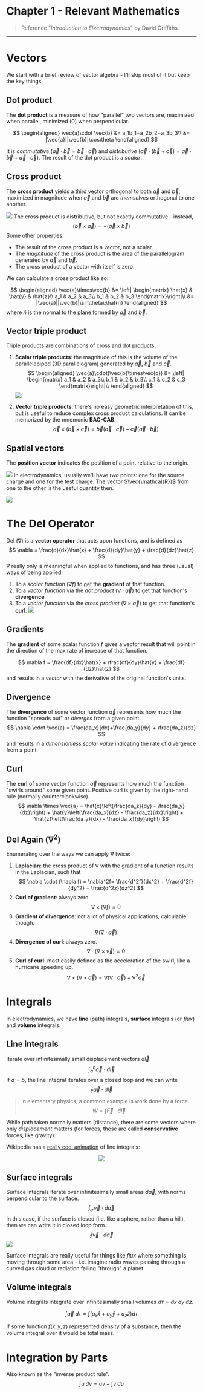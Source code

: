 # Chapter 1 - Relevant Mathematics

> Reference "*Introduction to Electrodynamics*" by David Griffiths.

---

# Vectors

We start with a brief review of vector algebra - I'll skip most of it but keep the key things.

## Dot product

The **dot product** is a measure of how "parallel" two vectors are, maximized when parallel, minimized (0) when perpendicular.

$$
\begin{aligned}
	\vec{a}\cdot \vec{b} &= a_1b_1+a_2b_2+a_3b_3\\
	&= |\vec{a}||\vec{b}|\cos\theta
\end{aligned}
$$

It is *commutative* ($\vec{a}\cdot\vec{b} = \vec{b}\cdot \vec{a}$) and *distributive* ($\vec{a}\cdot(\vec{b}+\vec{c}) = \vec{a}\cdot \vec{b} + \vec{a}\cdot\vec{c}$). The result of the dot product is a *scalar*.

## Cross product

The **cross product** yields a third vector orthogonal to both $\vec{a}$ and $\vec{b}$, maximized in magnitude when $\vec{a}$ and $\vec{b}$ are *themselves* orthogonal to one another.

![](images/chapter1/rhr.png)
The cross product is distributive, but not exactly commutative - instead,
$$
(\vec{b}\times \vec{a}) = -(\vec{a}\times\vec{b})
$$
Some other properties:
- The result of the cross product is a *vector*, not a scalar. 
- The *magnitude* of the cross product is the area of the parallelogram generated by $\vec{a}$ and $\vec{b}$. 
- The cross product of a vector with itself is zero.

We can calculate a cross product like so:

$$
\begin{aligned}
	\vec{a}\times\vec{b} &= \left| \begin{matrix}
	\hat{x} & \hat{y} & \hat{z}\\
	a_1 & a_2 & a_3\\
	b_1 & b_2 & b_3
	\end{matrix}\right|\\
	&= |\vec{a}||\vec{b}|\sin\theta\;\hat{n}
\end{aligned}
$$
where $\hat{n}$ is the normal to the plane formed by $\vec{a}$ and $\vec{b}$. 

## Vector triple product

Triple products are combinations of cross and dot products.

1. **Scalar triple products**: the magnitude of this is the volume of the parallelepiped (3D parallelogram) generated by $\vec{a}$, $\vec{b}$ and $\vec{c}$. 
$$
\begin{aligned}
	\vec{a}\cdot(\vec{b}\times\vec{c}) &= \left| \begin{matrix}
	a_1 & a_2 & a_3\\
	b_1 & b_2 & b_3\\
	c_1 & c_2 & c_3
	\end{matrix}\right|\\
\end{aligned}
$$
![](images/chapter1/parallelepiped.png)

2. **Vector triple products**: there's no easy geometric interpretation of this, but is useful to reduce complex cross product calculations. It can be memorized by the mnemonic **BAC-CAB**. 
$$
\vec{a}\times(\vec{b}\times\vec{c}) = \vec{b}(\vec{a}\cdot\vec{c}) - \vec{c}(\vec{a}\cdot\vec{b})
$$

## Spatial vectors

The **position vector** indicates the position of a point relative to the origin. 

![](images/chapter1/posvec.svg)
In electrodynamics, usually we'll have *two* points: one for the source charge and one for the test charge. The vector $\vec{\mathcal{R}}$ from one to the other is the useful quantity then. 

![](images/chapter1/sourcetest.svg)
# The Del Operator

Del ($\nabla$) is a **vector operator** that acts upon functions, and is defined as
$$
\nabla = \frac{d}{dx}\hat{x} + \frac{d}{dy}\hat{y} + \frac{d}{dz}\hat{z}
$$
$\nabla$ really only is meaningful when applied to functions, and has three (usual) ways of being applied:

1. To a *scalar function* ($\nabla f$) to get the **gradient** of that function.
2. To a *vector function* via the *dot product* ($\nabla \cdot \vec{a}$) to get that function's **divergence**.
3. To a *vector function* via the *cross product* ($\nabla \times \vec{a}$) to get that function's **curl**.
![](images/chapter1/grad-curl-div.png)
## Gradients

The **gradient** of some scalar function $f$ gives a vector result that will point in the direction of the max rate of increase of that function.

$$
\nabla f = \frac{df}{dx}\hat{x} + \frac{df}{dy}\hat{y} + \frac{df}{dz}\hat{z}
$$
and results in a *vector* with the derivative of the original function's units.
## Divergence

The **divergence** of some vector function $\vec{a}$ represents how much the function "spreads out" or *diverges* from a given point.
$$
\nabla \cdot \vec{a} = \frac{da_x}{dx}+\frac{da_y}{dy} + \frac{da_z}{dz}
$$
and results in a *dimensionless scalar value* indicating the rate of divergence from a point.

## Curl

The **curl** of some vector function $\vec{a}$ represents how much the function "swirls around" some given point. Positive curl is given by the right-hand rule (normally counterclockwise). 
$$
\nabla \times \vec{a} = \hat{x}\left(\frac{da_z}{dy} - \frac{da_y}{dz}\right) + \hat{y}\left(\frac{da_x}{dz} - \frac{da_z}{dx}\right) + \hat{z}\left(\frac{da_y}{dx} - \frac{da_x}{dy}\right)
$$
## Del Again ($\nabla^2$)

Enumerating over the ways we can apply $\nabla$ twice:

1. **Laplacian**: the cross product of $\nabla$ with the gradient of a function results in the Laplacian, such that
$$
\nabla \cdot (\nabla f) = \nabla^2f= \frac{d^2f}{dx^2} + \frac{d^2f}{dy^2} + \frac{d^2z}{dz^2}
$$
2. **Curl of gradient**: always zero. 
$$
\nabla \times (\nabla f) = 0
$$
3. **Gradient of divergence**: not a lot of physical applications, calculable though. 
$$
\nabla (\nabla\cdot \vec{a})
$$
4. **Divergence of curl**: always zero. 
$$
\nabla \cdot (\nabla \times \vec{v}) = 0
$$
5. **Curl of curl**: most easily defined as the acceleration of the swirl, like a hurricane speeding up.
$$
\nabla \times (\nabla \times \vec{a}) = \nabla(\nabla \cdot \vec{a}) - \nabla^2\vec{a}
$$
# Integrals

In electrodynamics, we have **line** (path) integrals, **surface** integrals (or *flux*) and **volume** integrals. 

## Line integrals

Iterate over infinitesimally small displacement vectors $d\vec{l}$.
$$
\int_a^b \vec{a}\cdot d\vec{l}
$$
If $a=b$, the line integral iterates over a closed loop and we can write
$$
\oint \vec{a}\cdot d\vec{l}
$$
> In elementary physics, a common example is work done by a force. 
> $$ W = \int \vec{F}\cdot d\vec{l}$$

While path taken normally matters (distance), there are some vectors where only *displacement* matters (for forces, these are called **conservative** forces, like gravity). 

Wikipedia has a [really cool animation](https://en.wikipedia.org/wiki/Line_integral) of line integrals:

<center>

![](https://upload.wikimedia.org/wikipedia/commons/b/b0/Line_integral_of_vector_field.gif)

</center>

## Surface integrals

Surface integrals iterate over infinitesimally small areas $d\vec{a}$, with norms perpendicular to the surface. 
$$
\int_{\mathcal{S}} \vec{v}\cdot d\vec{a}
$$
In this case, if the surface is closed (i.e. like a sphere, rather than a hill), then we can write it in closed loop form.
$$
\oint \vec{v}\cdot d\vec{a}
$$
![](images/chapter1/surface-integral.svg)

Surface integrals are really useful for things like *flux* where something is moving through some area - i.e. imagine radio waves passing through a curved gas cloud or radiation falling "through" a planet.

## Volume integrals

Volume integrals integrate over infinitesimally small volumes $d\tau=dx\;dy\;dz$. 

$$
\int \vec{a}\;d\tau = \int (a_x\hat{x}+a_y\hat{y}+a_z\hat{z})d\tau
$$

If some function $f(x,y,z)$ represented density of a substance, then the volume integral over it would be total mass.

# Integration by Parts

Also known as the "inverse product rule". 
$$
\int u\; dv = uv-\int v\;du
$$

